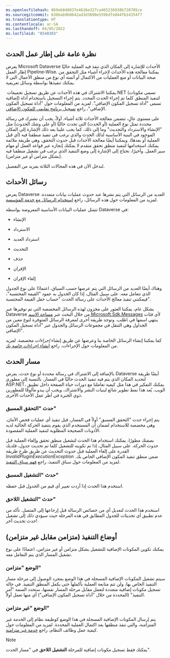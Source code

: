 ```yaml
---
ms.openlocfilehash: 869eb048037e4616e327ca465236938b728705ce
ms.sourcegitcommit: 638bab9b0642ad3d3698e559bdfe044fb14354f7
ms.translationtype: HT
ms.contentlocale: ar-SA
ms.lasthandoff: 04/05/2022
ms.locfileid: "8548303"
---
```

## <a name="event-framework-overview"></a>نظرة عامة على إطار عمل الحدث

يعرض Microsoft Dataverse الأحداث للإشارة إلى المكان الذي تنفذ فيه العملية حاليًا إطار العمل Pipeline-Wise. يمكننا معالجة هذه الأحداث لإجراء أشياء مثل التحقق من صحة البيانات أو منع العمليات من الاكتمال أو أتمتة أي نوع من منطق الأعمال التي لا يمكنك تنفيذها بواسطة وسائل تعريفية.

يمكننا الاشتراك في هذه الأحداث عن طريق تسجيل تجميعات ‏‎.NET (تسمى مكونات إضافية) لتنفيذ المنطق كلما تم إجراء الحدث المحدد. يتم إجراء التسجيل باستخدام أداة تسمى "أداة تسجيل المكون الإضافي". لمزيد من المعلومات حول "أداة تسجيل المكون الإضافي"، راجع [تسجيل برنامج تعليمي للمكون الإضافي](/power-apps/developer/common-data-service/register-plug-in/?azure-portal=true).

على مستوى عالٍ، تتضمن معالجة الأحداث ثلاثة أشياء. أولاً، يجب أن نشترك في رسالة محددة تمثل نوع العملية (أو الحدث) التي تحدث حاليًا (أو على وشك الحدوث) مثل "الإنشاء والاسترداد والتحديث" وما إلى ذلك. كما يجب علينا بعد ذلك الإشارة إلى المكان الموجود في البنية الأساسية لذلك الحدث والذي نرغب في تنفيذ منطقنا فيه (أي قبل العملية أو بعدها). ويمكننا أيضًا معالجة الأحداث قبل حدوث التحقق، وهي طريقة ملائمة يمكنك استخدامها لتنفيذ منطق تحقق متقدم لا يمكنك إنجازه عبر قواعد العمل أو مهام سير العمل. وأخيرًا، نحتاج إلى الإشارة إلى وضع التنفيذ الذي نرغب في تشغيل منطقنا فيه (بشكل متزامن أو غير متزامن).

لندخل الآن في هذه المجالات الثلاثة بمزيد من التفصيل.

## <a name="event-messages"></a>رسائل الأحداث

يعرض Dataverse العديد من الرسائل التي يتم نشرها عند حدوث عمليات بيانات متعددة. لمزيد من المعلومات حول هذه الرسائل، راجع [استخدام الرسائل مع خدمة المؤسسة](/power-apps/developer/common-data-service/org-service/use-messages/?azure-portal=true).

تتمثل عمليات البيانات الأساسية المعروضة بواسطة Dataverse في:

-   الإنشاء

-   الاسترداد

-   استرداد العديد

-   التحديث

-   حذف

-   الإقران‬

-   ‏‫إلغاء الإقران‬

وهناك أيضًا العديد من الرسائل التي يتم عرضها حسب السياق، اعتمادًا على نوع الجدول الذي تتعامل معه. على سبيل المثال، إذا كان الجدول به عمود "القيمة المحتسبة"، فيمكنني تنفيذ معالج الأحداث على رسالة الحدث "حساب حقل القيمة المحتسبة".

بشكل عام، يمكننا العثور على مخزون لهذه الرسائل المخصصة التي تم توفيرها عبر Dataverse من خلال البحث عبر [مساحة الاسم Microsoft.Sdk.Messages](/dotnet/api/microsoft.xrm.sdk.messages?view=dynamics-general-ce-9/?azure-portal=true) لأي فئات ينتهي اسمها في *\طلب*. وتوجد طريقة أخرى لمعرفة الرسائل المتوفرة لنوع معين من الجداول وهي التنقل في مجموعات الرسائل والجدول عبر "أداة تسجيل المكون الإضافي".

كما يمكننا إنشاء الرسائل الخاصة بنا وعرضها عن طريق إنشاء *إجراءات* مخصصة. لمزيد من المعلومات حول الإجراءات، راجع [إنشاء إجراءات خاصة بك](/power-apps/developer/common-data-service/custom-actions/?azure-portal=true).

## <a name="event-pipeline"></a>مسار الحدث

بالإضافة إلى الاشتراك في رسالة محددة أو نوع حدث، يعرض Dataverse أيضًا طريقة لتحديد المكان الذي يتم فيه تنفيذ الحدث حاليًا في المسار. بالنسبة إلى مطوري ASP.NET، يمكنك التفكير في هذا مثل كيفية تعاملنا مع دورات حياة الصفحة داخل تطبيق الويب. يُعد هذا نمط تطوير شائع لبنيات النشر والاشتراك، ويجب أن يبدو مألوفًا للمطورين ذوي الخبرة في أطر عمل الأحداث الأخرى.

### <a name="prevalidation-event"></a>حدث "التحقق المسبق"

يتم إجراء حدث "التحقق المسبق" أولاً في المسار، قبل تنفيذ أي عمليات فحص الأمان. وهي مخصصة للاستخدام لضمان أن المستخدم الذي يقوم بتنفيذ الحركة الحالية لديه الأذونات الصحيحة المطلوبة لتنفيذ العملية المقصودة.

بصفتك مطورًا، يمكنك استخدام هذا الحدث لتشغيل منطق تحقق وإلغاء العملية قبل حدوث الحركة. على سبيل المثال، إذا تم تكوينه للتشغيل كلما تم تحديث جدول، فلديك القدرة على إلغاء العملية قبل حدوث التحديث عن طريق طرح طريقة *InvalidPluginExecutionException* ضمن منطق تنفيذ المكون الإضافي الخاص بك. لمزيد من المعلومات حول سياق التنفيذ، راجع [فهم سياق التنفيذ](/power-apps/developer/common-data-service/understand-the-data-context/?azure-portal=true).

### <a name="preoperation-event"></a>حدث "التشغيل المسبق"

استخدم هذا الحدث إذا أردت تغيير أي قيم من الجدول قبل حفظه.

### <a name="postoperation-event"></a>حدث "التشغيل اللاحق"

استخدم هذا الحدث لتعديل أي من خصائص الرسالة قبل إرجاعها إلى المتصل. تأكد من عدم تطبيق أي تحديثات للجدول المطابق في هذه المرحلة حيث سيؤدي ذلك إلى تشغيل حدث تحديث آخر!

## <a name="execution-modes-synchronous-versus-asynchronous"></a>أوضاع التنفيذ (متزامن مقابل غير متزامن)

يمكنك تكوين المكونات الإضافية للتشغيل بشكل متزامن أو غير متزامن، اعتمادًا على نوع تشغيل المسار الذي يتم التعامل معه.

### <a name="synchronous-mode"></a>الوضع "متزامن"

سيتم تشغيل المكونات الإضافية المسجلة في هذا الوضع بمجرد الوصول إلى مرحلة مسار التنفيذ الخاص بها، ولن تتم متابعة العملية بأكملها حتى يكمل المنطق التنفيذ. في حالة تسجيل مكونات إضافية متعددة لتعمل مقابل مرحلة المسار نفسها، ستحدد السمة "أمر التنفيذ" (المحددة من خلال "أداة تسجيل المكون الإضافي") أي منها تعمل أولاً.

### <a name="asynchronous-mode"></a>الوضع "غير متزامن"

يتم إرسال المكونات الإضافية المسجلة في هذا الوضع كوظيفة نظام إلى الخدمة غير المتزامنة، والتي تنفذ منطقها بعد اكتمال العملية المحددة. لمزيد من المعلومات حول كيفية عمل وظائف النظام، راجع [خدمة غير متزامنة](/power-apps/developer/common-data-service/asynchronous-service/?azure-portal=true).

> [!NOTE]
> يمكنك فقط تسجيل مكونات إضافية للمرحلة **التشغيل اللاحق** في "مسار الحدث".
 
